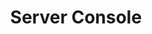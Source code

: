 ---
title: Server Console
position: 2.4
type: get
description: /server/{instance_id}/console/

left_code_blocks:
  - code_block: |-
      $.ajax({
        url: '/server/{instance_id}/console/',
        headers: {
            'Authorization':'Token $TOKEN',
        },
        method: 'GET',
        success: function(data){
          console.log(data);
        }
      });
    title: jQuery
    language: javascript
  - code_block: |-
      r = requests.get("/server/{instance_id}/console/", token="YOUR_TOKEN_KEY")
      print r.text
    title: Python
    language: python
right_code_blocks:
  - code_block: |-
      {
        "message": "string",
        "url": "example.com"
      }

    title: Response
    language: json
---